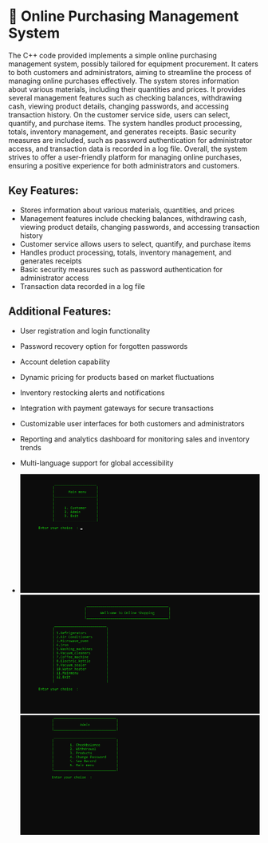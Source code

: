 # 🛒 Online Purchasing Management System

The C++ code provided implements a simple online purchasing management system, possibly tailored for equipment procurement. It caters to both customers and administrators, aiming to streamline the process of managing online purchases effectively. The system stores information about various materials, including their quantities and prices. It provides several management features such as checking balances, withdrawing cash, viewing product details, changing passwords, and accessing transaction history. On the customer service side, users can select, quantify, and purchase items. The system handles product processing, totals, inventory management, and generates receipts. Basic security measures are included, such as password authentication for administrator access, and transaction data is recorded in a log file. Overall, the system strives to offer a user-friendly platform for managing online purchases, ensuring a positive experience for both administrators and customers.

## Key Features:

- Stores information about various materials, quantities, and prices
- Management features include checking balances, withdrawing cash, viewing product details, changing passwords, and accessing transaction history
- Customer service allows users to select, quantify, and purchase items
- Handles product processing, totals, inventory management, and generates receipts
- Basic security measures such as password authentication for administrator access
- Transaction data recorded in a log file

## Additional Features:

- User registration and login functionality
- Password recovery option for forgotten passwords
- Account deletion capability
- Dynamic pricing for products based on market fluctuations
- Inventory restocking alerts and notifications
- Integration with payment gateways for secure transactions
- Customizable user interfaces for both customers and administrators
- Reporting and analytics dashboard for monitoring sales and inventory trends
- Multi-language support for global accessibility

- <img src="https://github.com/AtharIbrahim/ShoppingSystem-Cpp/blob/main/Shopping_System_Ecommerce/Screenshot/Menu1.png" alt="CryptoMatrix Logo" style="max-width: 100%; height: auto;">
  <img src="https://github.com/AtharIbrahim/ShoppingSystem-Cpp/blob/main/Shopping_System_Ecommerce/Screenshot/Menu2.png" alt="CryptoMatrix Logo" style="max-width: 100%; height: auto;">
  <img src="https://github.com/AtharIbrahim/ShoppingSystem-Cpp/blob/main/Shopping_System_Ecommerce/Screenshot/Menu3.png" alt="CryptoMatrix Logo" style="max-width: 100%; height: auto;">

